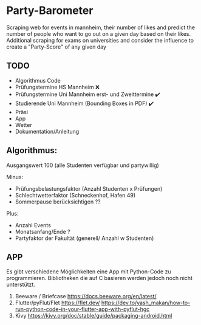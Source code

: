 # Party-Barometer
Scraping web for events in mannheim, their number of likes and predict the number of people who want to go out on a given day based on their likes.
Additional scraping for exams on universities and consider the influence to create a "Party-Score" of any given day


## TODO
- Algorithmus Code
- Prüfungstermine HS Mannheim ❌
- Prüfungstermine Uni Mannheim erst- und Zweittermine ✔️
- Studierende Uni Mannheim (Bounding Boxes in PDF) ✔️
- Präsi 
- App
- Wetter 
- Dokumentation/Anleitung


## Algorithmus:

Ausgangswert 100 (alle Studenten verfügbar und partywillig)

Minus:

- Prüfungsbelastungsfaktor (Anzahl Studenten x Prüfungen)
- Schlechtwetterfaktor (Schneckenhof, Hafen 49)
- Sommerpause berücksichtigen ??

Plus:

- Anzahl Events
- Monatsanfang/Ende ?
- Partyfaktor der Fakultät (generell/ Anzahl w Studenten)

## APP
 Es gibt verschiedene Möglichkeiten eine App mit Python-Code zu programmieren. 
 Bibliotheken die auf C basieren werden jedoch noch nicht unterstützt.
 1. Beeware / Briefcase 
    https://docs.beeware.org/en/latest/
 2. Flutter/pyFlut/Flet
    https://flet.dev/
    https://dev.to/yash_makan/how-to-run-python-code-in-your-flutter-app-with-pyflut-hgc
 3. Kivy
    https://kivy.org/doc/stable/guide/packaging-android.html
 
